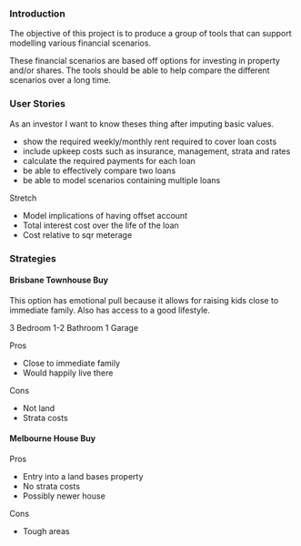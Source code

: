 ### Introduction

The objective of this project is to produce a group of tools that can support modelling various financial scenarios. 

These financial scenarios are based off options for investing in property and/or shares. The tools should be able to help compare the different scenarios over a long time.

### User Stories


As an investor I want to know theses thing after imputing basic values.

* show the required weekly/monthly rent required to cover loan costs
* include upkeep costs such as insurance, management, strata and rates
* calculate the required payments for each loan
* be able to effectively compare two loans
* be able to model scenarios containing multiple loans


Stretch
* Model implications of having offset account
* Total interest cost over the life of the loan
* Cost relative to sqr meterage



### Strategies

#### Brisbane Townhouse Buy

This option has emotional pull because it allows for raising kids close to immediate family. Also has access to a good lifestyle. 

3 Bedroom
1-2 Bathroom
1 Garage

Pros
- Close to immediate family
- Would happily live there

Cons
- Not land
- Strata costs

#### Melbourne House Buy

Pros
- Entry into a land bases property
- No strata costs
- Possibly newer house

Cons
- Tough areas







